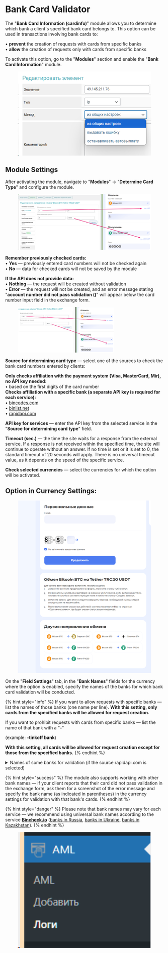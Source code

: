 # Bank Card Validator

The "**Bank Card Information (cardinfo)**" module allows you to determine which bank a client's specified bank card belongs to. This option can be used in transactions involving bank cards to:

• **prevent** the creation of requests with cards from specific banks\
• **allow** the creation of requests only with cards from specific banks

To activate this option, go to the "**Modules**" section and enable the "**Bank Card Information**" module.

<figure><img src="../../.gitbook/assets/image (325).png" alt=""><figcaption></figcaption></figure>

## Module Settings

After activating the module, navigate to "**Modules**" -> "**Determine Card Type**" and configure the module.

<figure><img src="../../.gitbook/assets/image (1861).png" alt="" width="563"><figcaption></figcaption></figure>

**Remember previously checked cards:**\
• **Yes** — previously entered card numbers will not be checked again\
• **No** — data for checked cards will not be saved by the module

**If the API does not provide data:**\
• **Nothing** — the request will be created without validation\
• **Error** — the request will not be created, and an error message stating "**account number did not pass validation ()**" will appear below the card number input field in the exchange form.

<figure><img src="../../.gitbook/assets/image (1862).png" alt="" width="305"><figcaption></figcaption></figure>

**Source for determining card type** — select one of the sources to check the bank card numbers entered by clients:

**Only checks affiliation with the payment system (Visa, MasterCard, Mir), no API key needed:**\
• based on the first digits of the card number\
**Checks affiliation with a specific bank (a separate API key is required for each service):**\
• [bincodes.com](https://www.bincodes.com/users/register/)\
• [binlist.net](https://binlist.net/)\
• [rapidapi.com](https://rapidapi.com/auth/sign-up)

**API key for services** — enter the API key from the selected service in the "**Source for determining card type**" field.

**Timeout (sec.)** — the time the site waits for a response from the external service. If a response is not received within the specified time, the site will continue to operate without an answer. If no time is set or it is set to 0, the standard timeout of 20 seconds will apply. There is no universal timeout value, as it depends on the speed of the specific service.

**Check selected currencies** — select the currencies for which the option will be activated.

## Option in Currency Settings:

<figure><img src="../../.gitbook/assets/image (1860).png" alt="" width="502"><figcaption></figcaption></figure>

On the "**Field Settings**" tab, in the "**Bank Names**" fields for the currency where the option is enabled, specify the names of the banks for which bank card validation will be conducted.

{% hint style="info" %}
If you want to allow requests with specific banks — list the names of those banks (one name per line). **With this setting, only cards from the specified banks will be allowed for request creation.**

If you want to prohibit requests with cards from specific banks — list the name of that bank with a "**-**"

(example: **-tinkoff bank**)

**With this setting, all cards will be allowed for request creation except for those from the specified banks.**
{% endhint %}

<details>

<summary>Names of some banks for validation (if the source rapidapi.com is selected)</summary>

**RUB:**

tinkoff bank\
sberbank of russia\
joint stock company alfa-bank\
ao raiffeisenbank\
vtb bank (public joint-stock company)\
public joint stock company promsvyazbank\
yoomoney, nbco llc

**UAH:**

jsc universal bank\
jsc cb privatbank

**KZT:**

kaspi bank jsc\
first heartland jusan bank joint stock company\
bank freedom finance kazakhstan joint stock company

</details>

{% hint style="success" %}
The module also supports working with other bank names — if your client reports that their card did not pass validation in the exchange form, ask them for a screenshot of the error message and specify the bank name (as indicated in parentheses) in the currency settings for validation with that bank's cards.
{% endhint %}

{% hint style="danger" %}
Please note that bank names may vary for each service — we recommend using universal bank names according to the service [**Bincheck.io**](https://bincheck.io/ru/bin-list) ([banks in Russia](https://bincheck.io/ru/ru), [banks in Ukraine](https://bincheck.io/ru/ua), [banks in Kazakhstan](https://bincheck.io/ru/kz)).
{% endhint %}

<figure><img src="../../.gitbook/assets/image (327).png" alt="" width="530"><figcaption></figcaption></figure>